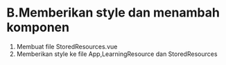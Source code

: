 # B.Memberikan style dan menambah komponen

1) Membuat file StoredResources.vue
2) Memberikan style ke file App,LearningResource dan StoredResources